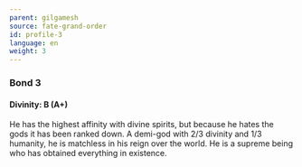```yaml
---
parent: gilgamesh
source: fate-grand-order
id: profile-3
language: en
weight: 3
---
```


### Bond 3

#### Divinity: B (A+)

He has the highest affinity with divine spirits, but because he hates the gods it has been ranked down.
A demi-god with 2/3 divinity and 1/3 humanity, he is matchless in his reign over the world.
He is a supreme being who has obtained everything in existence.
